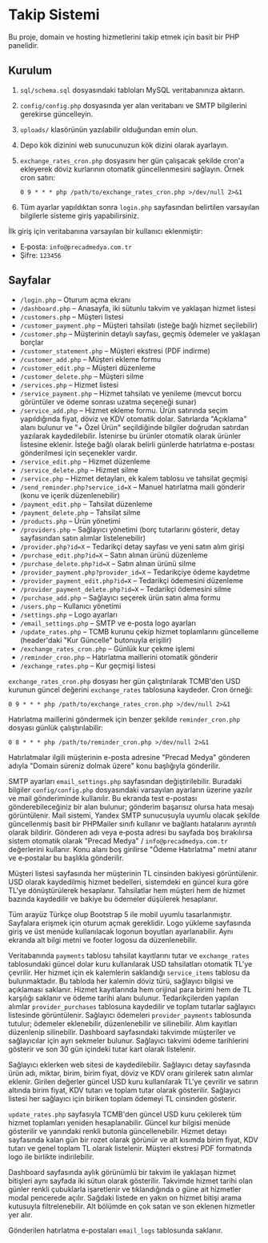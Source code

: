 # Takip Sistemi

Bu proje, domain ve hosting hizmetlerini takip etmek için basit bir PHP panelidir.

## Kurulum

1. `sql/schema.sql` dosyasındaki tabloları MySQL veritabanınıza aktarın.
2. `config/config.php` dosyasında yer alan veritabanı ve SMTP bilgilerini gerekirse güncelleyin.
3. `uploads/` klasörünün yazılabilir olduğundan emin olun.
4. Depo kök dizinini web sunucunuzun kök dizini olarak ayarlayın.
5. `exchange_rates_cron.php` dosyasını her gün çalışacak şekilde cron'a ekleyerek döviz kurlarının otomatik güncellenmesini sağlayın.
   Örnek cron satırı:

   ```
   0 9 * * * php /path/to/exchange_rates_cron.php >/dev/null 2>&1
   ```

6. Tüm ayarlar yapıldıktan sonra `login.php` sayfasından belirtilen varsayılan bilgilerle sisteme giriş yapabilirsiniz.

İlk giriş için veritabanına varsayılan bir kullanıcı eklenmiştir:

- E‑posta: `info@precadmedya.com.tr`
- Şifre: `123456`

## Sayfalar

- `/login.php` – Oturum açma ekranı
- `/dashboard.php` – Anasayfa, iki sütunlu takvim ve yaklaşan hizmet listesi
- `/customers.php` – Müşteri listesi
 - `/customer_payment.php` – Müşteri tahsilatı (isteğe bağlı hizmet seçilebilir)
- `/customer.php` – Müşterinin detaylı sayfası, geçmiş ödemeler ve yaklaşan borçlar
- `/customer_statement.php` – Müşteri ekstresi (PDF indirme)
 - `/customer_add.php` – Müşteri ekleme formu
 - `/customer_edit.php` – Müşteri düzenleme
 - `/customer_delete.php` – Müşteri silme
 - `/services.php` – Hizmet listesi
 - `/service_payment.php` – Hizmet tahsilatı ve yenileme
   (mevcut borcu görüntüler ve ödeme sonrası uzatma seçeneği sunar)
 - `/service_add.php` – Hizmet ekleme formu. Ürün satırında seçim yapıldığında fiyat, döviz ve KDV otomatik dolar.
  Satırlarda "Açıklama" alanı bulunur ve "+ Özel Ürün" seçildiğinde bilgiler doğrudan satırdan yazılarak kaydedilebilir. İstenirse bu ürünler otomatik olarak ürünler listesine eklenir. İsteğe bağlı olarak belirli günlerde hatırlatma e-postası gönderilmesi için seçenekler vardır.
 - `/service_edit.php` – Hizmet düzenleme
 - `/service_delete.php` – Hizmet silme
- `/service.php` – Hizmet detayları, ek kalem tablosu ve tahsilat geçmişi
 - `/send_reminder.php?service_id=X` – Manuel hatırlatma maili gönderir (konu ve içerik düzenlenebilir)
- `/payment_edit.php` – Tahsilat düzenleme
- `/payment_delete.php` – Tahsilat silme
- `/products.php` – Ürün yönetimi
- `/providers.php` – Sağlayıcı yönetimi (borç tutarlarını gösterir, detay sayfasından satın alımlar listelenebilir)
- `/provider.php?id=X` – Tedarikçi detay sayfası ve yeni satın alım girişi
- `/purchase_edit.php?id=X` – Satın alınan ürünü düzenleme
- `/purchase_delete.php?id=X` – Satın alınan ürünü silme
 - `/provider_payment.php?provider_id=X` – Tedarikçiye ödeme kaydetme
 - `/provider_payment_edit.php?id=X` – Tedarikçi ödemesini düzenleme
 - `/provider_payment_delete.php?id=X` – Tedarikçi ödemesini silme
 - `/purchase_add.php` – Sağlayıcı seçerek ürün satın alma formu
 - `/users.php` – Kullanıcı yönetimi
 - `/settings.php` – Logo ayarları
 - `/email_settings.php` – SMTP ve e-posta logo ayarları
- `/update_rates.php` – TCMB kurunu çekip hizmet toplamlarını güncelleme (header'daki "Kur Güncelle" butonuyla erişilir)
- `/exchange_rates_cron.php` – Günlük kur çekme işlemi
- `/reminder_cron.php` – Hatırlatma maillerini otomatik gönderir
- `/exchange_rates.php` – Kur geçmişi listesi

`exchange_rates_cron.php` dosyası her gün çalıştırılarak TCMB'den USD kurunun
güncel değerini `exchange_rates` tablosuna kaydeder. Cron örneği:

```
0 9 * * * php /path/to/exchange_rates_cron.php >/dev/null 2>&1
```

Hatırlatma maillerini göndermek için benzer şekilde `reminder_cron.php` dosyası günlük çalıştırılabilir:

```
0 8 * * * php /path/to/reminder_cron.php >/dev/null 2>&1
```
Hatırlatmalar ilgili müşterinin e-posta adresine "Precad Medya" gönderen adıyla
"Domain süreniz dolmak üzere" konu başlığıyla gönderilir.

SMTP ayarları `email_settings.php` sayfasından değiştirilebilir. Buradaki bilgiler
`config/config.php` dosyasındaki varsayılan ayarların üzerine yazılır ve mail
gönderiminde kullanılır. Bu ekranda test e-postası gönderebileceğiniz bir
alan bulunur; gönderim başarısız olursa hata mesajı görüntülenir. Mail sistemi,
Yandex SMTP sunucusuyla uyumlu olacak şekilde güncellenmiş basit bir PHPMailer
sınıfı kullanır ve bağlantı hatalarını ayrıntılı olarak bildirir.
Gönderen adı veya e‑posta adresi bu sayfada boş bırakılırsa sistem otomatik
olarak "Precad Medya" / `info@precadmedya.com.tr` değerlerini kullanır.
Konu alanı boş girilirse "Ödeme Hatırlatma" metni atanır ve e‑postalar bu
başlıkla gönderilir.

Müşteri listesi sayfasında her müşterinin TL cinsinden bakiyesi görüntülenir. USD olarak kaydedilmiş hizmet bedelleri, sistemdeki en güncel kura göre TL'ye dönüştürülerek hesaplanır. Tahsilatlar hem müşteri hem de hizmet bazında kaydedilir ve bakiye bu ödemeler düşülerek hesaplanır.

Tüm arayüz Türkçe olup Bootstrap 5 ile mobil uyumlu tasarlanmıştır. Sayfalara erişmek için oturum açmak gereklidir.
Logo yükleme sayfasında giriş ve üst menüde kullanılacak logonun boyutları ayarlanabilir. Aynı ekranda alt bilgi metni ve footer logosu da düzenlenebilir.

Veritabanında `payments` tablosu tahsilat kayıtlarını tutar ve `exchange_rates` tablosundaki güncel dolar kuru kullanılarak USD tahsilatları otomatik TL'ye çevrilir.
Her hizmet için ek kalemlerin saklandığı `service_items` tablosu da bulunmaktadır. Bu tabloda her kalemin döviz türü, sağlayıcı bilgisi ve açıklaması saklanır.
Hizmet kayıtlarında hem orijinal para birimi hem de TL karşılığı saklanır ve ödeme tarihi alanı bulunur.
Tedarikçilerden yapılan alımlar `provider_purchases` tablosuna kaydedilir ve toplam tutarlar sağlayıcı listesinde görüntülenir.
Sağlayıcı ödemeleri `provider_payments` tablosunda tutulur; ödemeler eklenebilir, düzenlenebilir ve silinebilir.
Alım kayıtları düzenlenip silinebilir.
Dashboard sayfasındaki takvimde müşteriler ve sağlayıcılar için ayrı sekmeler bulunur. Sağlayıcı takvimi ödeme tarihlerini gösterir ve son 30 gün içindeki tutar kart olarak listelenir.

Sağlayıcı eklerken web sitesi de kaydedilebilir. Sağlayıcı detay sayfasında ürün adı, miktar, birim, birim fiyat, döviz ve KDV oranı girilerek satın alımlar eklenir. Girilen değerler güncel USD kuru kullanılarak TL'ye çevrilir ve satırın altında birim fiyat, KDV tutarı ve toplam tutar olarak gösterilir. Sağlayıcı listesi her sağlayıcı için biriken toplam ödemeyi TL cinsinden gösterir.

`update_rates.php` sayfasıyla TCMB'den güncel USD kuru çekilerek tüm hizmet toplamları yeniden hesaplanabilir. Güncel kur bilgisi menüde gösterilir ve yanındaki renkli butonla güncellenebilir. Hizmet detayı sayfasında kalan gün bir rozet olarak görünür ve alt kısımda birim fiyat, KDV tutarı ve genel toplam TL olarak listelenir. Müşteri ekstresi PDF formatında logo ile birlikte indirilebilir.

Dashboard sayfasında aylık görünümlü bir takvim ile yaklaşan hizmet bitişleri aynı sayfada iki sütun olarak gösterilir. Takvimde hizmet tarihi olan günler renkli çubuklarla işaretlenir ve tıklandığında o güne ait hizmetler modal pencerede açılır. Sağdaki listede en yakın on hizmet bitişi arama kutusuyla filtrelenebilir. Alt bölümde en çok satan ve son eklenen hizmetler yer alır.

Gönderilen hatırlatma e-postaları `email_logs` tablosunda saklanır.
